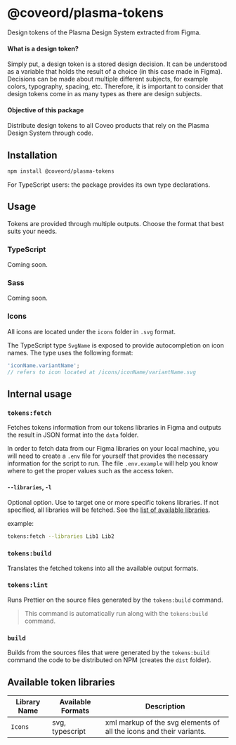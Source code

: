 # @coveord/plasma-tokens

Design tokens of the Plasma Design System extracted from Figma.

#### What is a design token?

Simply put, a design token is a stored design decision. It can be understood as a variable that holds the result of a choice (in this case made in Figma). Decisions can be made about multiple different subjects, for example colors, typography, spacing, etc. Therefore, it is important to consider that design tokens come in as many types as there are design subjects.

#### Objective of this package

Distribute design tokens to all Coveo products that rely on the Plasma Design System through code.

## Installation

```bash
npm install @coveord/plasma-tokens
```

For TypeScript users: the package provides its own type declarations.

## Usage

Tokens are provided through multiple outputs. Choose the format that best suits your needs.

### TypeScript

Coming soon.

### Sass

Coming soon.

### Icons

All icons are located under the `icons` folder in `.svg` format.

The TypeScript type `SvgName` is exposed to provide autocompletion on icon names. The type uses the following format:

```ts
'iconName.variantName';
// refers to icon located at /icons/iconName/variantName.svg
```

## Internal usage

### `tokens:fetch`

Fetches tokens information from our tokens libraries in Figma and outputs the result in JSON format into the `data` folder.

In order to fetch data from our Figma libraries on your local machine, you will need to create a `.env` file for yourself that provides the necessary information for the script to run. The file `.env.example` will help you know where to get the proper values such as the access token.

#### `--libraries`, `-l`

Optional option. Use to target one or more specific tokens libraries. If not specified, all libraries will be fetched. See the [list of available libraries](#available-token-libraries).

example:

```bash
tokens:fetch --libraries Lib1 Lib2
```

### `tokens:build`

Translates the fetched tokens into all the available output formats.

### `tokens:lint`

Runs Prettier on the source files generated by the `tokens:build` command.

> This command is automatically run along with the `tokens:build` command.

### `build`

Builds from the sources files that were generated by the `tokens:build` command the code to be distributed on NPM (creates the `dist` folder).

## Available token libraries

| Library Name | Available Formats | Description                                                         |
| ------------ | ----------------- | ------------------------------------------------------------------- |
| `Icons`      | svg, typescript   | xml markup of the svg elements of all the icons and their variants. |
